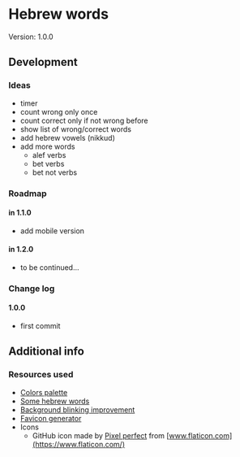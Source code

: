 # Hebrew words

Version: 1.0.0

## Development

### Ideas

- timer
- count wrong only once
- count correct only if not wrong before
- show list of wrong/correct words
- add hebrew vowels (nikkud)
- add more words
    - alef verbs
    - bet verbs
    - bet not verbs

### Roadmap

#### in 1.1.0

- add mobile version

#### in 1.2.0

- to be continued...

### Change log

#### 1.0.0

- first commit

## Additional info

### Resources used

- [Colors palette](https://flatuicolors.com/palette/defo)
- [Some hebrew words](https://languages-study.com/hebrew-1000words.html)
- [Background blinking improvement](https://css-tricks.com/restart-css-animation/)
- [Favicon generator](https://favicon.io/)
- Icons
    - GitHub icon made by [Pixel perfect](https://www.flaticon.com/authors/pixel-perfect) from [www.flaticon.com](https://www.flaticon.com/)
